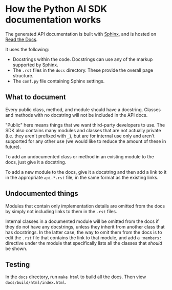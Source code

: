 # How the Python AI SDK documentation works

The generated API documentation is built with [Sphinx](http://www.sphinx-doc.org/en/master/), and is hosted on [Read the Docs](https://readthedocs.org/).

It uses the following:

- Docstrings within the code. Docstrings can use any of the markup supported by Sphinx.
- The `.rst` files in the `docs` directory. These provide the overall page structure.
- The `conf.py` file containing Sphinx settings.

## What to document

Every public class, method, and module should have a docstring. Classes and methods with no docstring will not be included in the API docs.

"Public" here means things that we want third-party developers to use. The SDK also contains many modules and classes that are not actually private (i.e. they aren't prefixed with `_`), but are for internal use only and aren't supported for any other use (we would like to reduce the amount of these in future).

To add an undocumented class or method in an existing module to the docs, just give it a docstring.

To add a new module to the docs, give it a docstring and then add a link to it in the appropriate `api-*.rst` file, in the same format as the existing links.

## Undocumented things

Modules that contain only implementation details are omitted from the docs by simply not including links to them in the `.rst` files.

Internal classes in a documented module will be omitted from the docs if they do not have any docstrings, unless they inherit from another class that has docstrings. In the latter case, the way to omit them from the docs is to edit the `.rst` file that contains the link to that module, and add a `:members:` directive under the module that specifically lists all the classes that _should_ be shown.

## Testing

In the `docs` directory, run `make html` to build all the docs. Then view `docs/build/html/index.html`.
